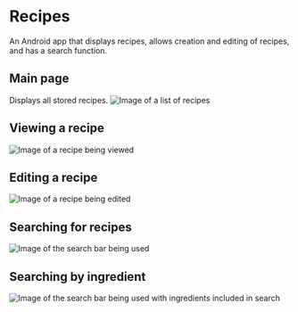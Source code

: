 # Recipes
An Android app that displays recipes, allows creation and editing of recipes, and has a search function.

## Main page
Displays all stored recipes.
![Image of a list of recipes](screenshots/main.png)

## Viewing a recipe
![Image of a recipe being viewed](screenshots/recipe.jpg)

## Editing a recipe
![Image of a recipe being edited](screenshots/edit.jpg)

## Searching for recipes
![Image of the search bar being used](screenshots/search.jpg)

## Searching by ingredient
![Image of the search bar being used with ingredients included in search](screenshots/ingredient_search.jpg")